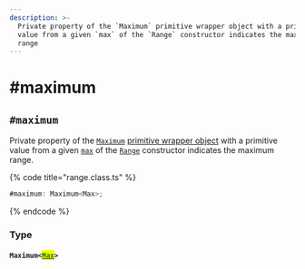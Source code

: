 ```yaml
---
description: >-
  Private property of the `Maximum` primitive wrapper object with a primitive
  value from a given `max` of the `Range` constructor indicates the maximum
  range
---
```


# #maximum

## `#maximum`

Private property of the [`Maximum`](broken-reference) [primitive wrapper object](https://developer.mozilla.org/en-US/docs/Glossary/Primitive#primitive\_wrapper\_objects\_in\_javascript) with a primitive value from a given [`max`](../r-constructor.md#max-max) of the [`Range`](broken-reference) constructor indicates the maximum range.

{% code title="range.class.ts" %}
```typescript
#maximum: Maximum<Max>;
```
{% endcode %}

### Type

#### `Maximum<`[<mark style="color:green;">`Max`</mark>](../r-generic-type-variables.md#maxextendsnumber)`>`
